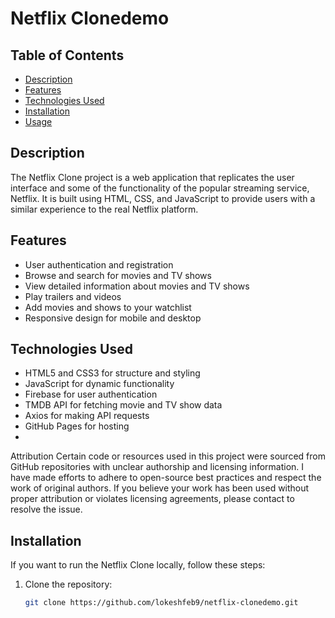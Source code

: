# Netflix Clonedemo
## Table of Contents

- [Description](#description)
- [Features](#features)
- [Technologies Used](#technologies-used)
- [Installation](#installation)
- [Usage](#usage)

## Description

The Netflix Clone project is a web application that replicates the user interface and some of the functionality of the popular streaming service, Netflix. It is built using HTML, CSS, and JavaScript to provide users with a similar experience to the real Netflix platform.

## Features

- User authentication and registration
- Browse and search for movies and TV shows
- View detailed information about movies and TV shows
- Play trailers and videos
- Add movies and shows to your watchlist
- Responsive design for mobile and desktop

## Technologies Used

- HTML5 and CSS3 for structure and styling
- JavaScript for dynamic functionality
- Firebase for user authentication
- TMDB API for fetching movie and TV show data
- Axios for making API requests
- GitHub Pages for hosting
- 
Attribution
Certain code or resources used in this project were sourced from GitHub repositories with unclear authorship and licensing information. I have made efforts to adhere to open-source best practices and respect the work of original authors. If you believe your work has been used without proper attribution or violates licensing agreements, please contact to resolve the issue.

## Installation

If you want to run the Netflix Clone locally, follow these steps:

1. Clone the repository:

   ```bash
   git clone https://github.com/lokeshfeb9/netflix-clonedemo.git
